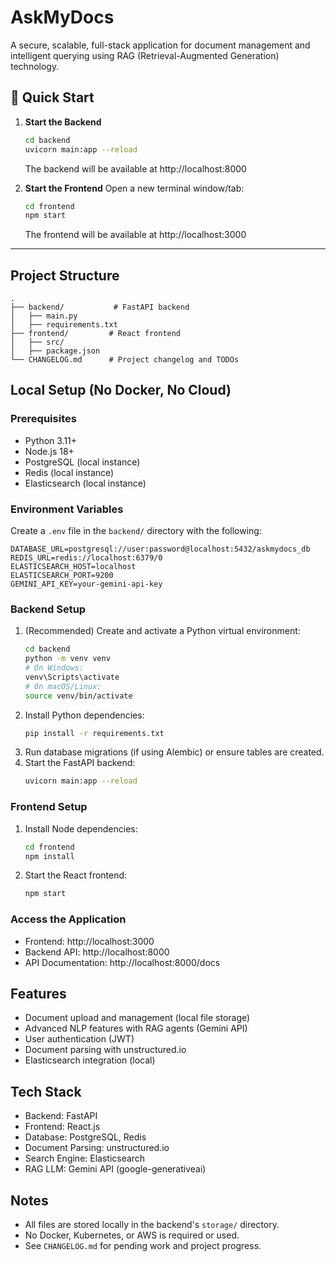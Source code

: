 # AskMyDocs

A secure, scalable, full-stack application for document management and intelligent querying using RAG (Retrieval-Augmented Generation) technology.

## 🚀 Quick Start

1. **Start the Backend**
   ```bash
   cd backend
   uvicorn main:app --reload
   ```
   The backend will be available at http://localhost:8000

2. **Start the Frontend**
   Open a new terminal window/tab:
   ```bash
   cd frontend
   npm start
   ```
   The frontend will be available at http://localhost:3000

---

## Project Structure

```
.
├── backend/           # FastAPI backend
│   ├── main.py
│   ├── requirements.txt
├── frontend/         # React frontend
│   ├── src/
│   ├── package.json
└── CHANGELOG.md      # Project changelog and TODOs
```

## Local Setup (No Docker, No Cloud)

### Prerequisites
- Python 3.11+
- Node.js 18+
- PostgreSQL (local instance)
- Redis (local instance)
- Elasticsearch (local instance)

### Environment Variables
Create a `.env` file in the `backend/` directory with the following:
```
DATABASE_URL=postgresql://user:password@localhost:5432/askmydocs_db
REDIS_URL=redis://localhost:6379/0
ELASTICSEARCH_HOST=localhost
ELASTICSEARCH_PORT=9200
GEMINI_API_KEY=your-gemini-api-key
```

### Backend Setup
1. (Recommended) Create and activate a Python virtual environment:
   ```bash
   cd backend
   python -m venv venv
   # On Windows:
   venv\Scripts\activate
   # On macOS/Linux:
   source venv/bin/activate
   ```
2. Install Python dependencies:
   ```bash
   pip install -r requirements.txt
   ```
3. Run database migrations (if using Alembic) or ensure tables are created.
4. Start the FastAPI backend:
   ```bash
   uvicorn main:app --reload
   ```

### Frontend Setup
1. Install Node dependencies:
   ```bash
   cd frontend
   npm install
   ```
2. Start the React frontend:
   ```bash
   npm start
   ```

### Access the Application
- Frontend: http://localhost:3000
- Backend API: http://localhost:8000
- API Documentation: http://localhost:8000/docs

## Features
- Document upload and management (local file storage)
- Advanced NLP features with RAG agents (Gemini API)
- User authentication (JWT)
- Document parsing with unstructured.io
- Elasticsearch integration (local)

## Tech Stack
- Backend: FastAPI
- Frontend: React.js
- Database: PostgreSQL, Redis
- Document Parsing: unstructured.io
- Search Engine: Elasticsearch
- RAG LLM: Gemini API (google-generativeai)

## Notes
- All files are stored locally in the backend's `storage/` directory.
- No Docker, Kubernetes, or AWS is required or used.
- See `CHANGELOG.md` for pending work and project progress. 